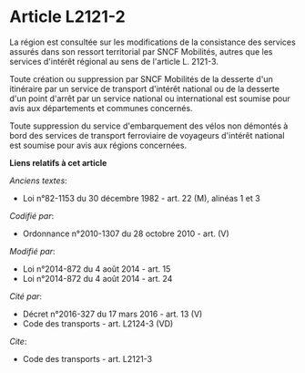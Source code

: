 # Article L2121-2

La région est consultée sur les modifications de la consistance des services assurés dans son ressort territorial par SNCF
Mobilités, autres que les services d'intérêt régional au sens de l'article L. 2121-3. 

Toute création ou suppression par SNCF Mobilités de la desserte d'un itinéraire par un service de transport d'intérêt
national ou de la desserte d'un point d'arrêt par un service national ou international est soumise pour avis aux départements
et communes concernés.

Toute suppression du service d'embarquement des vélos non démontés à bord des services de transport ferroviaire de voyageurs
d'intérêt national est soumise pour avis aux régions concernées.

**Liens relatifs à cet article**

_Anciens textes_:

  - Loi n°82-1153 du 30 décembre 1982 - art. 22 (M), alinéas 1 et 3

_Codifié par_:

  - Ordonnance n°2010-1307 du 28 octobre 2010 - art. (V)

_Modifié par_:

  - Loi n°2014-872 du 4 août 2014 - art. 15
  - Loi n°2014-872 du 4 août 2014 - art. 24

_Cité par_:

  - Décret n°2016-327 du 17 mars 2016 - art. 13 (V)
  - Code des transports - art. L2124-3 (VD)

_Cite_:

  - Code des transports - art. L2121-3
